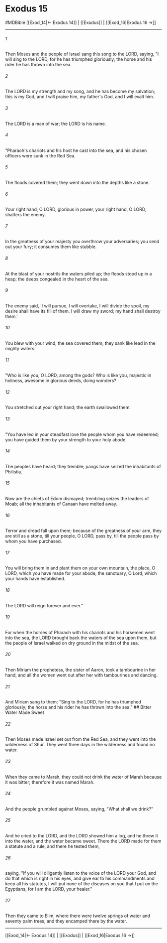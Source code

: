 # Exodus 15
#MDBible
[[Exod_14|← Exodus 14]] | [[Exodus]] | [[Exod_16|Exodus 16 →]]

***

###### 1 

Then Moses and the people of Israel sang this song to the LORD, saying, "I will sing to the LORD, for he has triumphed gloriously; the horse and his rider he has thrown into the sea. 

###### 2 

The LORD is my strength and my song, and he has become my salvation; this is my God, and I will praise him, my father's God, and I will exalt him. 

###### 3 

The LORD is a man of war; the LORD is his name. 

###### 4 

"Pharaoh's chariots and his host he cast into the sea, and his chosen officers were sunk in the Red Sea. 

###### 5 

The floods covered them; they went down into the depths like a stone. 

###### 6 

Your right hand, O LORD, glorious in power, your right hand, O LORD, shatters the enemy. 

###### 7 

In the greatness of your majesty you overthrow your adversaries; you send out your fury; it consumes them like stubble. 

###### 8 

At the blast of your nostrils the waters piled up; the floods stood up in a heap; the deeps congealed in the heart of the sea. 

###### 9 

The enemy said, 'I will pursue, I will overtake, I will divide the spoil, my desire shall have its fill of them. I will draw my sword; my hand shall destroy them.' 

###### 10 

You blew with your wind; the sea covered them; they sank like lead in the mighty waters. 

###### 11 

"Who is like you, O LORD, among the gods? Who is like you, majestic in holiness, awesome in glorious deeds, doing wonders? 

###### 12 

You stretched out your right hand; the earth swallowed them. 

###### 13 

"You have led in your steadfast love the people whom you have redeemed; you have guided them by your strength to your holy abode. 

###### 14 

The peoples have heard; they tremble; pangs have seized the inhabitants of Philistia. 

###### 15 

Now are the chiefs of Edom dismayed; trembling seizes the leaders of Moab; all the inhabitants of Canaan have melted away. 

###### 16 

Terror and dread fall upon them; because of the greatness of your arm, they are still as a stone, till your people, O LORD, pass by, till the people pass by whom you have purchased. 

###### 17 

You will bring them in and plant them on your own mountain, the place, O LORD, which you have made for your abode, the sanctuary, O Lord, which your hands have established. 

###### 18 

The LORD will reign forever and ever." 

###### 19 

For when the horses of Pharaoh with his chariots and his horsemen went into the sea, the LORD brought back the waters of the sea upon them, but the people of Israel walked on dry ground in the midst of the sea. 

###### 20 

Then Miriam the prophetess, the sister of Aaron, took a tambourine in her hand, and all the women went out after her with tambourines and dancing. 

###### 21 

And Miriam sang to them: "Sing to the LORD, for he has triumphed gloriously; the horse and his rider he has thrown into the sea." ## Bitter Water Made Sweet 

###### 22 

Then Moses made Israel set out from the Red Sea, and they went into the wilderness of Shur. They went three days in the wilderness and found no water. 

###### 23 

When they came to Marah, they could not drink the water of Marah because it was bitter; therefore it was named Marah. 

###### 24 

And the people grumbled against Moses, saying, "What shall we drink?" 

###### 25 

And he cried to the LORD, and the LORD showed him a log, and he threw it into the water, and the water became sweet. There the LORD made for them a statute and a rule, and there he tested them, 

###### 26 

saying, "If you will diligently listen to the voice of the LORD your God, and do that which is right in his eyes, and give ear to his commandments and keep all his statutes, I will put none of the diseases on you that I put on the Egyptians, for I am the LORD, your healer." 

###### 27 

Then they came to Elim, where there were twelve springs of water and seventy palm trees, and they encamped there by the water. 

***

[[Exod_14|← Exodus 14]] | [[Exodus]] | [[Exod_16|Exodus 16 →]]
